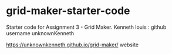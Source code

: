 # grid-maker-starter-code
Starter code for Assignment 3 - Grid Maker.
 Kenneth louis   : github username   unknownKenneth

  https://unknownkenneth.github.io/grid-maker/  website